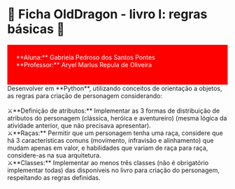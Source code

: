 # 🐉 Ficha OldDragon - livro I: regras básicas 🐉
<div style="background-color: #FF0000; color: white; padding: 20px;">
  **Aluna:** Gabriela Pedroso dos Santos Pontes<br/>
  **Professor:** Aryel Marlus Repula de Oliveira<br/><br/>
</div>
<div>
  Desenvolver em **Python**, utilizando conceitos de orientação a objetos, as regras para criação de personagem considerando:<br/><br/>
⚔️**Definição de atributos:** Implementar as 3 formas de distribuição de atributos do personagem (clássica, heróica e aventureiro) (mesma lógica da atividade anterior, que não precisava apresentar).<br/>
⚔️**Raças:** Permitir que um personagem tenha uma raça, considere que há 3 características comuns (movimento, infravisão e alinhamento) que mudam apenas em valor, e habilidades que variam de raça para raça, considere-as na sua arquitetura.<br/>
⚔️**Classes:** Implementar ao menos três classes (não é obrigatório implementar todas) das disponíveis no livro para criação do personagem, respeitando as regras definidas.
</div>

